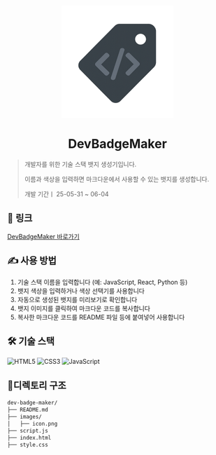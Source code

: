 <div align="center"><img src="images/icon.png" width="256" alt=""/></div>

# <div align="center"> DevBadgeMaker </div>

> 개발자를 위한 기술 스택 뱃지 생성기입니다.
>
> 이름과 색상을 입력하면 마크다운에서 사용할 수 있는 뱃지를 생성합니다.
>
> 개발 기간ㅣ 25-05-31 ~ 06-04

## 🚀 링크

[DevBadgeMaker 바로가기](https://kimhaejoong1.github.io/dev-badge-maker/)

## ✍️ 사용 방법

1. 기술 스택 이름을 입력합니다 (예: JavaScript, React, Python 등)
2. 뱃지 색상을 입력하거나 색상 선택기를 사용합니다
3. 자동으로 생성된 뱃지를 미리보기로 확인합니다
4. 뱃지 이미지를 클릭하여 마크다운 코드를 복사합니다
5. 복사한 마크다운 코드를 README 파일 등에 붙여넣어 사용합니다

## 🛠 기술 스택

![HTML5](https://img.shields.io/badge/HTML5-E34F26?style=for-the-badge&logo=html5&logoColor=ffffff)
![CSS3](https://img.shields.io/badge/CSS3-1572B6?style=for-the-badge&logo=css3&logoColor=ffffff)
![JavaScript](https://img.shields.io/badge/JavaScript-F7DF1E?style=for-the-badge&logo=javascript&logoColor=333333)

## 📂디렉토리 구조

```
dev-badge-maker/
├── README.md
├── images/
│   ├── icon.png
├── script.js
├── index.html
├── style.css
```
